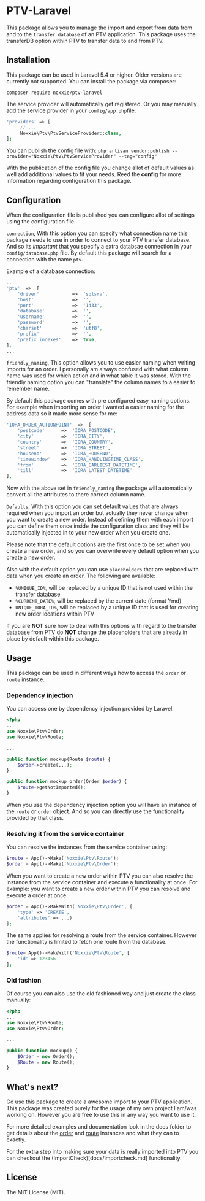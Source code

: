 # PTV-Laravel

This package allows you to manage the import and export from data from and to the `transfer database` of an PTV application. This package uses the transferDB option within PTV to transfer data to and from PTV.

## Installation

This package can be used in Laravel 5.4 or higher.  Older versions are currently not supported.
You can install the package via composer:

`composer require noxxie/ptv-laravel`

The service provider will automatically get registered. Or you may manually add the service provider in your  `config/app.php`file:

````php
'providers' => [
	 // ...
	 Noxxie\Ptv\PtvServiceProvider::class,
];
````

You can publish the config file with:
`php artisan vendor:publish --provider="Noxxie\Ptv\PtvServiceProvider" --tag="config"`

With the publication of the config file you change allot of default values as well add additional values to fit your needs. Reed the **config** for more information regarding configuration this package.

## Configuration
When the configuration file is published you can configure allot of settings using the configuration file.

`connection`, With this option you can specify what connection name this package needs to use in order to connect to your PTV transfer database. And so its *important* that you specify a extra databsae connection in your `config/database.php` file. By default this package will search for a connection with the name `ptv`.

Example of a database connection:
````php
...
'ptv'  =>  [
	'driver'  			=>  'sqlsrv',
	'host'  			=>  '',
	'port'  			=>  '1433',
	'database'  		=>  '',
	'username'  		=>  '',
	'password'  		=>  '',
	'charset'  			=>  'utf8',
	'prefix'			=>  '',
	'prefix_indexes'  	=>  true,
],
...
````
`friendly_naming`, This option allows you to use easier naming when writing imports for an order. I personally am always confused with what column name was used for which action and in what table it was stored.  With the friendly naming option you can "translate" the column names to a easier to remember name.

By default this package comes with pre configured easy naming options. For example when importing an order I wanted a easier naming for the address data so it made more sense for me:

````php
'IORA_ORDER_ACTIONPOINT'  =>  [
	'postcode'  	=>  'IORA_POSTCODE',
	'city'  		=>  'IORA_CITY',
	'country'  		=>  'IORA_COUNTRY',
	'street'  		=>  'IORA_STREET',
	'houseno'  		=>  'IORA_HOUSENO',
	'timewindow'  	=>  'IORA_HANDLINGTIME_CLASS',
	'from'  		=>  'IORA_EARLIEST_DATETIME',
	'till'  		=>  'IORA_LATEST_DATETIME'
],
````

Now with the above set in `friendly_naming` the package will automatically convert all the attributes to there correct column name.

`Defaults`, With this option you can set default values that are always required when you import an order but actually they never change when you want to create a new order. Instead of defining them with each import you can define them once inside the configuration class and they will be automatically injected in to your new order when you create one.

Please note that the default options are the first once to be set when you create a new order, and so you can overwrite every default option when you create a new order.

Also with the default option you can use `placeholders` that are replaced with data when you create an order. The following are available:

- `%UNIQUE_ID%`, will be replaced by a unique ID that is not used within the transfer database
- `%CURRENT_DATE%`, will be replaced by the current date (format Ymd)
- `UNIQUE_IORA_ID%`, will be replaced by a unique ID that is used for creating new order locations within PTV

If you are **NOT** sure how to deal with this options with regard to the transfer database from PTV do **NOT** change the placeholders that are already in place by default within this package.

## Usage
This package can be used in different ways how to access the `order` or `route` instance. 
 
### Dependency injection
You can access one by dependency injection provided by Laravel:

````php
<?php
...
use Noxxie\Ptv\Order;
use Noxxie\Ptv\Route;

...

public function mockup(Route $route) {
	$order->create(...);
}

public function mockup_order(Order $order) {
	$route->getNotImported();
}
````
When you use the dependency injection option you will have an instance of the `route` or `order` object. And so you can directly use the functionality provided by that class.

### Resolving it from the service container
You can resolve the instances from the service container using:
````php
$route = App()->Make('Noxxie\Ptv\Route');
$order = App()->Make('Noxxie\Ptv\Order');
````

When you want to create a new order within PTV you can also resolve the instance from the service container and execute a functionality at once. For example: you want to create a new order within PTV you can resolve and execute a order at once:

````php
$order = App()->MakeWith('Noxxie\Ptv\Order', [
	'type' => 'CREATE',
	'attributes' => ...)
];
````

The same applies for resolving a route from the service container. However the functionality is limited to fetch one route from the database.

````php
$route= App()->MakeWith('Noxxie\Ptv\Route', [
	'id' => 123456
];
````

### Old fashion
Of course you can also use the old fashioned way and just create the class manually:
````php
<?php
...
use Noxxie\Ptv\Route;
use Noxxie\Ptv\Order;

...

public function mockup() {
	$Order = new Order();
	$Route = new Route();
}
````

## What's next?

Go use this package to create a awesome import to your PTV application. This package was created purely for the usage of my own project I am/was working on. However you are free to use this in any way you want to use it.

For more detailed examples and documentation look in the docs folder to get details about the [order](docs/order.md) and [route](docs/route.md) instances and what they can to exactly.

For the extra step into making sure your data is really imported into PTV you can checkout the (ImportCheck)[docs/importcheck.md] functionality.

## License

The MIT License (MIT).
